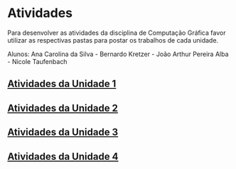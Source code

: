 # Atividades

Para desenvolver as atividades da disciplina de Computação Gráfica favor utilizar as respectivas pastas para postar os trabalhos de cada unidade.  

Alunos: Ana Carolina da Silva - Bernardo Kretzer - João Arthur Pereira Alba - Nicole Taufenbach  

## [Atividades da Unidade 1](Unidade1/ "Atividades da Unidade 1")

## [Atividades da Unidade 2](Unidade2/ "Atividades da Unidade 2")  

## [Atividades da Unidade 3](Unidade3/ "Atividades da Unidade 3")  

## [Atividades da Unidade 4](Unidade4/ "Atividades da Unidade 4")  
